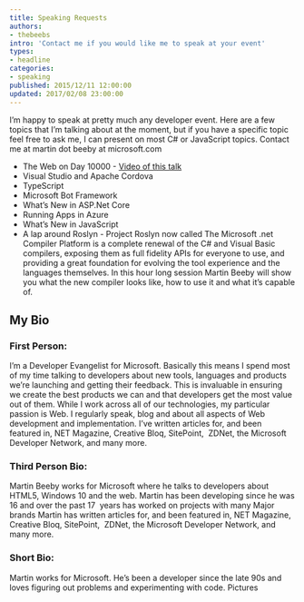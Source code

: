 ```yaml
---
title: Speaking Requests
authors:
- thebeebs
intro: 'Contact me if you would like me to speak at your event'
types:
- headline
categories:
- speaking
published: 2015/12/11 12:00:00
updated: 2017/02/08 23:00:00
---
```


I’m happy to speak at pretty much any developer event. Here are a few topics that I’m talking about at the moment, 
but if you have a specific topic feel free to ask me, 
I can present on most C# or JavaScript topics. Contact me at martin dot beeby at microsoft.com

* The Web on Day 10000 - [Video of this talk](https://www.youtube.com/watch?v=hgcrKRgFpn4)
* Visual Studio and Apache Cordova
* TypeScript
* Microsoft Bot Framework
* What’s New in ASP.Net Core
* Running Apps in Azure
* What’s New in JavaScript
* A lap around Roslyn - Project Roslyn now called The Microsoft .net Compiler Platform is a complete renewal of the C# and Visual Basic compilers, exposing them as full fidelity APIs for everyone to use, and providing a great foundation for evolving the tool experience and the languages themselves. In this hour long session Martin Beeby will show you what the new compiler looks like, how to use it and what it’s capable of.

## My Bio

### First Person:
I’m a Developer Evangelist for Microsoft. Basically this means I spend most of my time talking to developers about new tools, languages and products we’re launching and getting their feedback. This is invaluable in ensuring we create the best products we can and that developers get the most value out of them.
While I work across all of our technologies, my particular passion is Web. I regularly speak, blog and about all aspects of Web development and implementation.
I’ve written articles for, and been featured in, NET Magazine, Creative Bloq, SitePoint,  ZDNet, the Microsoft Developer Network, and many more.

### Third Person Bio:
Martin Beeby works for Microsoft where he talks to developers about HTML5, Windows 10 and the web. Martin has been developing since he was 16 and over the past 17  years has worked on projects with many Major brands
Martin has written articles for, and been featured in, NET Magazine, Creative Bloq, SitePoint,  ZDNet, the Microsoft Developer Network, and many more.

### Short Bio:
Martin works for Microsoft. He’s been a developer since the late 90s and loves figuring out problems and experimenting with code.
Pictures
